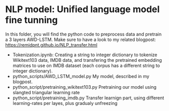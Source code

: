 # NLP model: Unified language model fine tunning

In this folder, you will find the python code to preprocess data and pretrain a 3 layers AWD-LSTM.
Make sure to have a look to my related blogpost: https://remidpnt.github.io/NLP_transfer.html

* Tokenization.ipynb: Creating a string to integer dictionary to tokenize Wikitext103 data, IMDB data, and transfering the pretrained 
embedding matrices to use on IMDB dataset (each corpus has a different string to integer dictionary).
* python_scripts/AWD_LSTM_model.py My model, described in my blogpost. 
* python_script/pretraining_wikitext103.py Pretraining our model using slangted triangular learning rate 
* python_script/pretraining_imdb.py Transfer learnign part, using different learning-rates per layes, plus gradualy unfreezing
